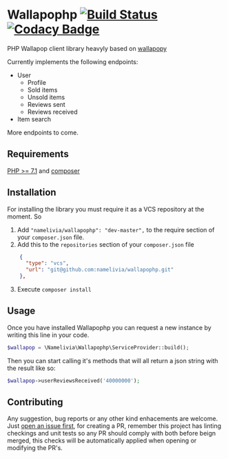 # Wallapophp [![Build Status](https://travis-ci.com/namelivia/wallapophp.svg?branch=master)](https://travis-ci.com/namelivia/wallapophp) [![Codacy Badge](https://api.codacy.com/project/badge/Grade/5051a50d47f04ff3bc07cb21070a60ec)](https://app.codacy.com/app/ohcan2/wallapophp?utm_source=github.com&utm_medium=referral&utm_content=namelivia/wallapophp&utm_campaign=Badge_Grade_Dashboard)

PHP Wallapop client library heavyly based on <a href="https://github.com/toniprada/wallapopy">wallapopy</a>

Currently implements the following endpoints:
* User
  * Profile
  * Sold items
  * Unsold items
  * Reviews sent
  * Reviews received
* Item search

More endpoints to come.

## Requirements

[PHP >= 7.1](https://php.net) and [composer](https://getcomposer.org)

## Installation
For installing the library you must require it as a VCS repository at the moment. So
1. Add `"namelivia/wallapophp": "dev-master",` to the require section of your `composer.json` file.
2. Add this to the `repositories` section of your `composer.json` file
```json
    {
      "type": "vcs",
      "url": "git@github.com:namelivia/wallapophp.git"
    },
```
3. Execute `composer install`

## Usage
Once you have installed Wallapophp you can request a new
instance by writing this line in your code.
```php
$wallapop = \Namelivia\Wallapophp\ServiceProvider::build();
```

Then you can start calling it's methods that will all
return a json string with the result like so:
```php
$wallapop->userReviewsReceived('40000000');
```

## Contributing
Any suggestion, bug reports or any other kind enhacements are welcome. Just [open an issue first](https://github.com/namelivia/wallapophp/issues/new), for creating a PR, remember this project has linting checkings and unit tests so any PR should comply with both before beign merged, this checks will be automatically applied when opening or modifying the PR's.

